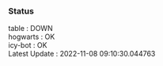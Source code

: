 ### Status


table : DOWN  
hogwarts : OK  
icy-bot : OK  
Latest Update : 2022-11-08 09:10:30.044763
